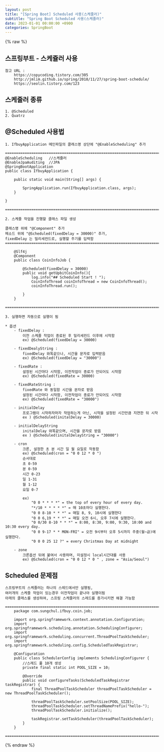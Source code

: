 ```yaml
---
layout: post
title: "[Spring Boot] Scheduled 사용(스케줄러)"
subtitle: "Spring Boot Scheduled 사용(스케줄러)"
date: 2023-01-01 00:00:00 +0900
categories: SpringBoot
---
```

{% raw %}
## 스프링부트 - 스케쥴러 사용  
  
	참고 URL :  
		https://copycoding.tistory.com/305  
		http://jmlim.github.io/spring/2018/11/27/spring-boot-schedule/  
		https://seolin.tistory.com/123  
## 스케줄러 종류  
  
	1. @Scheduled  
	2. Quatrz  
  
## @Scheduled 사용법  
  
	1. IfbuyApplication 메인파일의 클래스명 상단에 "@EnableScheduling" 추가  
  
	=================================================================================================================  
	@EnableScheduling   //스케쥴러  
	@EnableJpaAuditing  //JPA  
	@SpringBootApplication  
	public class IfbuyApplication {  
  
		public static void main(String[] args) {  
  
			SpringApplication.run(IfbuyApplication.class, args);  
		}  
  
	}  
  
	=================================================================================================================  
  
	2. 스케줄 작업을 진행할 클래스 파일 생성  
  
	클래스명 위에 "@Component" 추가  
	메소드 위에 "@Scheduled(fixedDelay = 30000)" 추가,  
	fixedDelay 는 밀리세컨드로, 실행할 주기를 입력함  
	=================================================================================================================  
  
		@Slf4j  
		@Component  
		public class CoinInfoJob {  
  
			@Scheduled(fixedDelay = 30000)  
			public void getUpbitCoinInfo(){  
				log.info("## Scheduled Start ! ");  
				CoinInfoThread coinInfoThread = new CoinInfoThread();  
				coinInfoThread.run();  
  
			}  
		}  
  
	=================================================================================================================  
  
	3. 실행하면 자동으로 실행이 됨  
  
	* 옵션  
		- fixedDelay :  
			이전 스케줄 작업이 종료된 후 밀리세컨드 이후에 시작함  
			ex) @Scheduled(fixedDelay = 30000)  
  
		- fixedDealyString :  
			fixedDelay 와똑같으나, 시간을 문자로 입력받음  
			ex) @Scheduled(fixedDelay = "30000")  
  
		- fixedRate :  
			설정된 시간마다 시작함, 이전작업이 종료가 안되어도 시작함  
			ex) @Scheduled(fixedRate = 30000)  
  
		- fixedRateString :  
			fixedRate 와 동일함 시간을 문자로 받음  
			설정된 시간마다 시작함, 이전작업이 종료가 안되어도 시작함  
			ex) @Scheduled(fixedRate = "30000")  
  
		- initialDelay  
			프로그램이 시작하자마자 작업하는게 아닌, 시작을 설정된 시간만큼 지연한 뒤 시작  
			ex ) @Scheduled(initalDelay = 30000)  
  
		- initialDelayString  
			initalDelay 와똑같으며, 시간을 문자로 받음  
			ex ) @Scheduled(initalDelayString = "30000")  
  
		- cron  
			크론, 설정한 초 분 시간 일 월 요일로 작동함  
			ex) @Scheduled(cron = "0 0 12 * 0 ")  
			순서대로  
			초 0-59  
			분 0-59  
			시간 0-23  
			일 1-31  
			월 1-12  
			요일 0-7  
  
			ex)  
				"0 0 * * * *" = the top of every hour of every day.  
				"*/10 * * * * *" = 매 10초마다 실행한다.  
				"0 0 8-10 * * *" = 매일 8, 9, 10시에 실행한다  
				"0 0 6,19 * * *" = 매일 오전 6시, 오후 7시에 실행한다.  
				"0 0/30 8-10 * * *" = 8:00, 8:30, 9:00, 9:30, 10:00 and 10:30 every day.  
				"0 0 9-17 * * MON-FRI" = 오전 9시부터 오후 5시까지 주중(월~금)에 실행한다.  
				"0 0 0 25 12 ?" = every Christmas Day at midnight  
  
		- zone  
			크론옵션 뒤에 붙여서 사용하며, 미설정시 local시간대를 사용  
			ex) @Scheduled(cron = "0 0 12 * 0 " , zone = "Asia/Seoul")  
  
## Scheduled 문제점  
	스프링부트의 스케줄러는 하나의 스레드에서만 실행됨,  
	여러개의 스케줄 작업이 있는경우 이전작업이 끝나야 실행이됨  
	아래의 클래스를 생성하여, 스프링 스케줄러의 스레드를 증가시키면 해결 가능함  
  
	=================================================================================================================  
		package com.sungchul.ifbuy.coin.job;  
  
		import org.springframework.context.annotation.Configuration;  
		import org.springframework.scheduling.annotation.SchedulingConfigurer;  
		import org.springframework.scheduling.concurrent.ThreadPoolTaskScheduler;  
		import org.springframework.scheduling.config.ScheduledTaskRegistrar;  
  
		@Configuration  
		public class SchedulerConfig implements SchedulingConfigurer {  
			//스레드 풀 10개 생성  
			private final static int POOL_SIZE = 10;  
  
			@Override  
			public void configureTasks(ScheduledTaskRegistrar taskRegistrar) {  
				final ThreadPoolTaskScheduler threadPoolTaskScheduler = new ThreadPoolTaskScheduler();  
  
				threadPoolTaskScheduler.setPoolSize(POOL_SIZE);  
				threadPoolTaskScheduler.setThreadNamePrefix("hello-");  
				threadPoolTaskScheduler.initialize();  
  
				taskRegistrar.setTaskScheduler(threadPoolTaskScheduler);  
			}  
		}  
  
	=================================================================================================================                                                                                                                                                                                                                                                                                                                                                                                                                                                                                                                                                                                                                                                                                                                                                                                                                                                                                                                                                                                                                                                                                                                                                                                                                                                                                                                                                                                                                                                                                                                                                                                                                                                                                                                                                                                                                                                                                                                                                                                                                                                                                                                                                                                                                                                                                                                                                                                                                                                                                                                                                                                                                                                                                                                                                                                                                                                                                                                                                                                                                                                                                                                                                                                                                                                                                                                                                                                                                                                                                                                                                                                                                                                                                                                                                                                                                                                                                                                                                                                                                                                                                                                                     

{% endraw %}
